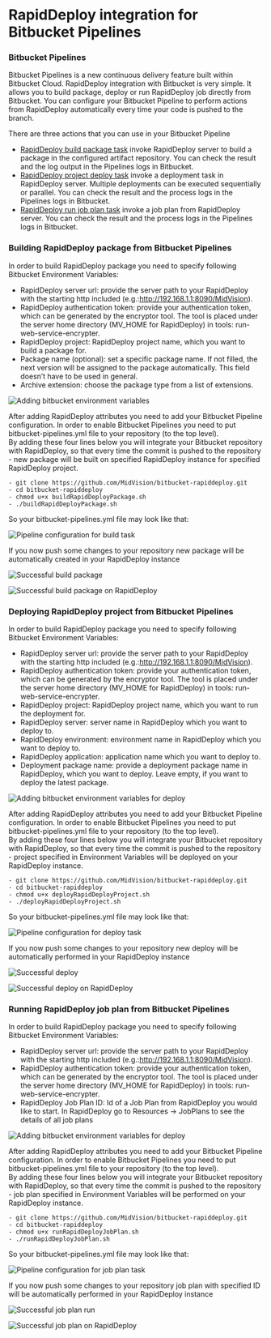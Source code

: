 # RapidDeploy integration for Bitbucket Pipelines

### Bitbucket Pipelines

Bitbucket Pipelines is a new continuous delivery feature built within Bitbucket Cloud. RapidDeploy integration with Bitbucket is very simple. It allows you to build package, deploy or run RapidDeploy job directly from Bitbucket. You can configure your Bitbucket Pipeline to perform actions from RapidDeploy automatically every time your code is pushed to the branch.


There are three actions that you can use in your Bitbucket Pipeline
* [RapidDeploy build package task](https://github.com/MidVision/bitbucket-rapiddeploy#building-rapiddeploy-package-from-bitbucket-pipelines) invoke RapidDeploy server to build a package in the configured artifact repository. You can check the result and the log output in the Pipelines logs in Bitbucket.
* [RapidDeploy project deploy task](https://github.com/MidVision/bitbucket-rapiddeploy#deploying-rapiddeploy-project-from-bitbucket-pipelines) invoke a deployment task in RapidDeploy server. Multiple deployments can be executed sequentially or parallel. You can check the result and the process logs in the Pipelines logs in Bitbucket.
* [RapidDeploy run job plan task](https://github.com/MidVision/bitbucket-rapiddeploy#running-rapiddeploy-job-plan-from-bitbucket-pipelines) invoke a job plan from RapidDeploy server. You can check the result and the process logs in the Pipelines logs in Bitbucket.


### Building RapidDeploy package from Bitbucket Pipelines

In order to build RapidDeploy package you need to specify following Bitbucket Environment Variables:
* RapidDeploy server url: provide the server path to your RapidDeploy with the starting http included (e.g.:http://192.168.1.1:8090/MidVision).
* RapidDeploy authentication token: provide your authentication token, which can be generated by the encryptor tool. The tool is placed under the server home directory (MV_HOME for RapidDeploy) in tools: run-web-service-encrypter.
* RapidDeploy project: RapidDeploy project name, which you want to build a package for.
* Package name (optional): set a specific package name. If not filled, the next version will be assigned to the package automatically. This field doesn’t have to be used in general.
* Archive extension: choose the package type from a list of extensions.


![Adding bitbucket environment variables](/resources/AddingBitbucketEnvVariables.png "Adding bitbucket environment variables")


After adding RapidDeploy attributes you need to add your Bitbucket Pipeline configuration. In order to enable Bitbucket Pipelines you need to put bitbucket-pipelines.yml file to your repository (to the top level).  
By adding these four lines below you will integrate your Bitbucket repository with RapidDeploy, so that every time the commit is pushed to the repository - new package will be built on specified RapidDeploy instance for specified RapidDeploy project.

```
- git clone https://github.com/MidVision/bitbucket-rapiddeploy.git
- cd bitbucket-rapiddeploy
- chmod u+x buildRapidDeployPackage.sh
- ./buildRapidDeployPackage.sh
```

So your bitbucket-pipelines.yml file may look like that:

![Pipeline configuration for build task](/resources/pipelineConfForBuildTask.png "Pipeline configuration for RD build task")

If you now push some changes to your repository new package will be automatically created in your RapidDeploy instance

![Successful build package](/resources/successfulBuildPackage.png "Successful build package")

![Successful build package on RapidDeploy](/resources/successfulBuildPackageRD.png "Successful build package on RapidDeploy")


### Deploying RapidDeploy project from Bitbucket Pipelines
In order to build RapidDeploy package you need to specify following Bitbucket Environment Variables:
* RapidDeploy server url: provide the server path to your RapidDeploy with the starting http included (e.g.:http://192.168.1.1:8090/MidVision).
* RapidDeploy authentication token: provide your authentication token, which can be generated by the encryptor tool. The tool is placed under the server home directory (MV_HOME for RapidDeploy) in tools: run-web-service-encrypter.
* RapidDeploy project: RapidDeploy project name, which you want to run the deployment for.
* RapidDeploy server: server name in RapidDeploy which you want to deploy to.
* RapidDeploy environment: environment name in RapidDeploy which you want to deploy to.
* RapidDeploy application: application name which you want to deploy to.
* Deployment package name: provide a deployment package name in RapidDeploy, which you want to deploy. Leave empty, if you want to deploy the latest package.  

![Adding bitbucket environment variables for deploy](/resources/EnvVariablesForDeploy.png "Adding bitbucket environment variables for deploy")

After adding RapidDeploy attributes you need to add your Bitbucket Pipeline configuration. In order to enable Bitbucket Pipelines you need to put bitbucket-pipelines.yml file to your repository (to the top level).  
By adding these four lines below you will integrate your Bitbucket repository with RapidDeploy, so that every time the commit is pushed to the repository - project specified in Environment Variables will be deployed on your RapidDeploy instance.

```
- git clone https://github.com/MidVision/bitbucket-rapiddeploy.git
- cd bitbucket-rapiddeploy
- chmod u+x deployRapidDeployProject.sh
- ./deployRapidDeployProject.sh
```
So your bitbucket-pipelines.yml file may look like that:

![Pipeline configuration for deploy task](/resources/pipelineConfForDeploy.png "Pipeline configuration for RD deploy task")

If you now push some changes to your repository new deploy will be automatically performed in your RapidDeploy instance

![Successful deploy](/resources/successfulDeployment.png "Successful deploy")

![Successful deploy on RapidDeploy](/resources/successfulDeploymentRD.png "Successful deploy on RapidDeploy")

### Running RapidDeploy job plan from Bitbucket Pipelines
In order to build RapidDeploy package you need to specify following Bitbucket Environment Variables:
* RapidDeploy server url: provide the server path to your RapidDeploy with the starting http included (e.g.:http://192.168.1.1:8090/MidVision).
* RapidDeploy authentication token: provide your authentication token, which can be generated by the encryptor tool. The tool is placed under the server home directory (MV_HOME for RapidDeploy) in tools: run-web-service-encrypter.
* RapidDeploy Job Plan ID: Id of a Job Plan from RapidDeploy you would like to start. In RapidDeploy go to Resources -> JobPlans to see the details of all job plans

![Adding bitbucket environment variables for deploy](/resources/EnvVariablesForDeploy.png "Adding bitbucket environment variables for deploy")

After adding RapidDeploy attributes you need to add your Bitbucket Pipeline configuration. In order to enable Bitbucket Pipelines you need to put bitbucket-pipelines.yml file to your repository (to the top level).  
By adding these four lines below you will integrate your Bitbucket repository with RapidDeploy, so that every time the commit is pushed to the repository - job plan specified in Environment Variables will be performed on your RapidDeploy instance.

```
- git clone https://github.com/MidVision/bitbucket-rapiddeploy.git
- cd bitbucket-rapiddeploy
- chmod u+x runRapidDeployJobPlan.sh
- ./runRapidDeployJobPlan.sh
```

So your bitbucket-pipelines.yml file may look like that:

![Pipeline configuration for job plan task](/resources/pipelineConfForJobPlan.png "Pipeline configuration for RD job plan task")

If you now push some changes to your repository job plan with specified ID will be automatically performed in your RapidDeploy instance

![Successful job plan run](/resources/successfulRunJobPlan.png "Successful job plan run")

![Successful job plan on RapidDeploy](/resources/successfulRunJobPlanRD.png "Successful job plan on RapidDeploy")
